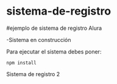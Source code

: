 <h1>sistema-de-registro</h1> 
#ejemplo de sistema de registro Alura

-Sistema en construcción

Para ejecutar el sistema debes poner:

```npm install```

Sistema de registro 2
